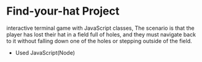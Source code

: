 # Find-your-hat Project

interactive terminal game with JavaScript classes, The scenario is that the player has lost their hat in a field full of holes, and they must navigate back to it without falling down one of the holes or stepping outside of the field.

- Used JavaScript(Node)
